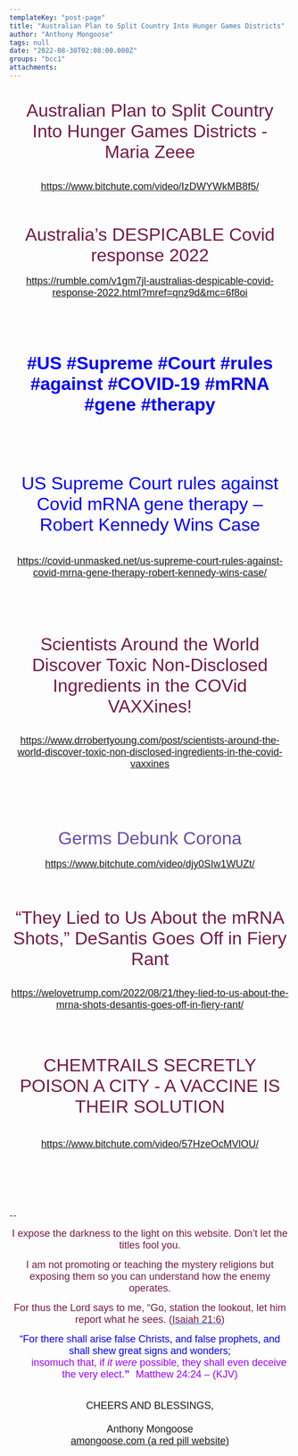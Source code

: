 ```yaml
---
templateKey: "post-page"
title: "Australian Plan to Split Country Into Hunger Games Districts"
author: "Anthony Mongoose"
tags: null
date: "2022-08-30T02:08:00.000Z"
groups: "bcc1"
attachments:
---
```


<html><head></head><body><div dir="ltr"><div class="gmail_default" style="font-family:tahoma,sans-serif;font-size:small;text-align:center">
<h1 id="m_7520395843467028417m_-150410178747813966m_-1793492792508552814m_6226041251450549581m_-8575946476872108566m_-5404229647453489032m_-2605831125185440453gmail-video-title">
</h1><h1>
</h1><div><h1 id="m_7520395843467028417m_-150410178747813966gmail-m_-1793492792508552814gmail-video-title"><span style="color:rgb(116,27,71)"><span style="font-weight:normal"><font size="6">Australian Plan to Split Country Into Hunger Games Districts - Maria Zeee</font></span></span></h1><div><br></div>

</div><div><font size="4"><a href="https://www.bitchute.com/video/IzDWYWkMB8f5/" target="_blank">https://www.bitchute.com/video/IzDWYWkMB8f5/</a><br></font></div><div><font size="4"><br></font></div><div><font size="4"></font></div>

<h1><span style="color:rgb(0,0,255)"><span style="font-weight:normal"></span></span></h1><h1>
</h1><h1><span style="color:rgb(116,27,71)"><span style="font-weight:normal"><font size="6">Australia’s DESPICABLE Covid response 2022</font></span></span></h1><div><font size="4"><a href="https://rumble.com/v1gm7jl-australias-despicable-covid-response-2022.html?mref=qnz9d&amp;mc=6f8oi" target="_blank">https://rumble.com/v1gm7jl-australias-despicable-covid-response-2022.html?mref=qnz9d&amp;mc=6f8oi</a></font></div><div><br></div><div><br></div><div><br></div><div><br></div>

<h1>
</h1><h1><span style="color:rgb(0,0,255)"><font size="6">#US #Supreme #Court #rules #against #COVID-19 #mRNA #gene #therapy</font></span></h1>

<h1><br></h1><h1><span style="color:rgb(0,0,255)"><span style="font-weight:normal"><font size="6">US Supreme Court rules against Covid mRNA gene therapy – Robert Kennedy Wins Case</font></span></span></h1>

<h1 id="m_7520395843467028417m_-150410178747813966m_-1793492792508552814m_6226041251450549581m_-8575946476872108566m_-5404229647453489032m_-2605831125185440453gmail-video-title"><span style="color:rgb(103,78,167)"><span style="font-weight:normal"></span></span></h1><h1 id="m_7520395843467028417m_-150410178747813966m_-1793492792508552814m_6226041251450549581m_-8575946476872108566m_-5404229647453489032m_-2605831125185440453gmail-video-title"><span style="color:rgb(0,0,0)"><font size="4"><span style="font-weight:normal"><a href="https://covid-unmasked.net/us-supreme-court-rules-against-covid-mrna-gene-therapy-robert-kennedy-wins-case/" target="_blank">https://covid-unmasked.net/us-supreme-court-rules-against-covid-mrna-gene-therapy-robert-kennedy-wins-case/</a></span></font></span></h1><div><br></div><div><br></div><div><br></div><h1 id="m_7520395843467028417m_-150410178747813966m_-1793492792508552814m_6226041251450549581m_-8575946476872108566m_-5404229647453489032m_-2605831125185440453gmail-video-title">
</h1><h1><span style="color:rgb(116,27,71)"><font size="6"><span style="font-weight:normal"><span><span>Scientists Around the World Discover Toxic Non-Disclosed Ingredients in the COVid VAXXines!</span></span></span></font></span></h1><div><br></div><div><font size="4"><a href="https://www.drrobertyoung.com/post/scientists-around-the-world-discover-toxic-non-disclosed-ingredients-in-the-covid-vaxxines" target="_blank">https://www.drrobertyoung.com/post/scientists-around-the-world-discover-toxic-non-disclosed-ingredients-in-the-covid-vaxxines</a></font></div>

<h1 id="m_7520395843467028417m_-150410178747813966m_-1793492792508552814m_6226041251450549581m_-8575946476872108566m_-5404229647453489032m_-2605831125185440453gmail-video-title"><br><span style="color:rgb(103,78,167)"><span style="font-weight:normal"></span></span></h1><h1 id="m_7520395843467028417m_-150410178747813966m_-1793492792508552814m_6226041251450549581m_-8575946476872108566m_-5404229647453489032m_-2605831125185440453gmail-video-title"><span style="color:rgb(103,78,167)"><span style="font-weight:normal"><font size="6">Germs Debunk Corona</font></span></span></h1><div><font size="4"><a href="https://www.bitchute.com/video/djy0SIw1WUZt/" target="_blank">https://www.bitchute.com/video/djy0SIw1WUZt/</a><br></font></div><div><br></div><div><br></div><div>
<h1><span style="color:rgb(116,27,71)"><span style="font-weight:normal"><font size="6">“They Lied to Us About the mRNA Shots,” DeSantis Goes Off in Fiery Rant</font></span></span></h1><div><br></div><div><font size="4"><a href="https://welovetrump.com/2022/08/21/they-lied-to-us-about-the-mrna-shots-desantis-goes-off-in-fiery-rant/" target="_blank">https://welovetrump.com/2022/08/21/they-lied-to-us-about-the-mrna-shots-desantis-goes-off-in-fiery-rant/</a></font></div><div><font size="4"><br></font></div><div><font size="4"><br></font></div><div><font size="4">
</font><div id="m_7520395843467028417m_-150410178747813966m_-1793492792508552814m_6226041251450549581gmail-page-bar">
        <div>
            <h1 id="m_7520395843467028417m_-150410178747813966m_-1793492792508552814m_6226041251450549581gmail-video-title"><span style="color:rgb(116,27,71)"><span style="font-weight:normal"><font size="6">CHEMTRAILS SECRETLY POISON A CITY - A VACCINE IS THEIR SOLUTION</font></span></span></h1>
        </div>
    </div>

</div><div><font size="4"><br></font></div><div><font size="4"><a href="https://www.bitchute.com/video/57HzeOcMVlOU/" target="_blank">https://www.bitchute.com/video/57HzeOcMVlOU/</a><br></font></div><div><font size="4"><br></font></div><div><font size="4"><br></font></div><div><font size="4">
</font></div><div><font size="4"><br></font></div><div><br></div>

<font size="4"></font></div>

</div><br>-- <br><div dir="ltr" data-smartmail="gmail_signature"><div dir="ltr"><div><p style="font-family:tahoma,sans-serif;text-align:center;color:rgb(136,136,136)"><span style="color:rgb(116,27,71)"><font size="4" face="tahoma, sans-serif">I expose the darkness to the light on this website. Don’t let the titles fool you.</font></span></p><p style="font-family:tahoma,sans-serif;text-align:center;color:rgb(136,136,136)"><span style="color:rgb(116,27,71)"><font size="4" face="tahoma, sans-serif">I am not promoting or teaching the mystery religions but exposing them so you can understand how the enemy operates.</font></span></p><p style="color:rgb(34,34,34);font-family:tahoma,sans-serif;text-align:center"><font size="4" face="tahoma, sans-serif"><font color="#741b47">For thus the Lord says to me, “Go, station the lookout, let him report what he sees. (</font><a href="https://www.kingjamesbibleonline.org/Isaiah-21-6/" style="color:rgb(17,85,204)" target="_blank"><font color="#741b47">Isaiah 21:6</font></a><font color="#741b47">)</font></font></p><p style="color:rgb(136,136,136)"><span style="font-family:tahoma,sans-serif;text-align:center"><span style="color:rgb(116,27,71)"></span></span></p><p style="color:rgb(34,34,34);font-family:tahoma,sans-serif;text-align:center"><font size="4" face="tahoma, sans-serif"><font color="#741b47"><font size="4" face="tahoma, sans-serif"><font color="#888888"><font size="4" face="tahoma, sans-serif"><font color="#741b47"><font color="#888888"><span style="color:rgb(0,0,255)"><font size="6"><font size="4">“For there shall arise false Christs, and false prophets, and shall shew great signs and wonders;<span></span></font><b><span style="font-size:small"><font size="4"></font><br>&nbsp; &nbsp; &nbsp; &nbsp;&nbsp;&nbsp;<font size="4" face="tahoma, sans-serif"><font color="#888888"><font size="4" face="tahoma, sans-serif"><font color="#741b47"><font color="#888888"><span style="color:rgb(0,0,255)"><font size="6"><b><font size="4"><span style="color:rgb(153,0,255)"><span style="font-weight:normal">insomuch that,</span></span><span></span><span><span style="font-weight:normal">&nbsp;</span></span><span style="color:rgb(153,0,255)"><span></span><span><span style="font-weight:normal"></span></span><span style="font-weight:normal">if&nbsp;</span><i><span style="font-weight:normal">it were</span></i><span style="font-weight:normal">&nbsp;possible</span></span><span><span style="color:rgb(153,0,255)"><span style="font-weight:normal">,</span></span></span><span style="color:rgb(153,0,255)"><span><span style="font-weight:normal">&nbsp;</span></span><span style="font-weight:normal">they shall&nbsp;</span><span><span style="font-weight:normal">even&nbsp;</span></span><span style="font-weight:normal">deceive the very elect.</span></span></font></b><font size="4"><span style="color:rgb(153,0,255)">”</span></font><span style="font-size:small">&nbsp;&nbsp;<span style="color:rgb(153,0,255)">&nbsp;</span></span></font><span style="font-weight:normal"><span style="color:rgb(153,0,255)"><font size="4">Matthew 24:24 – (</font><font size="4"><span style="font-size:small"></span>KJV)</font></span></span></span></font></font></font></font></font></span></b></font></span></font></font></font></font></font></font></font></p></div><div style="text-align:center"><font size="4" face="tahoma, sans-serif"><br></font></div><div style="text-align:center"><font size="4" face="tahoma, sans-serif">CHEERS AND BLESSINGS,</font></div><div style="text-align:center"><font size="4" face="tahoma,sans-serif"><br></font></div><div style="text-align:center"><font size="4" face="tahoma,sans-serif">Anthony Mongoose</font></div><div style="text-align:center"><font face="tahoma,sans-serif"><a href="https://amongoose.com" target="_blank"><font size="4">amongoose.com (a red pill website)</font></a><br></font></div></div></div></div>
</body></html>
